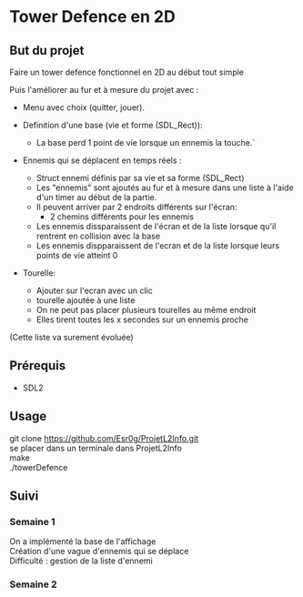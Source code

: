 # Tower Defence en 2D

## But du projet 
Faire un tower defence fonctionnel en 2D au début tout simple  
  
Puis l'améliorer au fur et à mesure du projet avec :  
- Menu avec choix (quitter, jouer).  
  
- Definition d'une base (vie et forme (SDL_Rect)):   
	- La base perd 1 point de vie lorsque un ennemis la touche.`  
  
- Ennemis qui se déplacent en temps réels :  
	- Struct ennemi définis par sa vie et sa forme (SDL_Rect)  
	- Les "ennemis" sont ajoutés au fur et à mesure dans une liste à l'aide d'un timer au début de la partie.  
	- Il peuvent arriver par 2 endroits différents sur l'écran:  
		- 2 chemins différents pour les ennemis  
	- Les ennemis dissparaissent de l'écran et de la liste lorsque qu'il rentrent en collision avec la base  
	- Les ennemis dispparaissent de l'ecran et de la liste lorsque leurs points de vie atteint 0  
  
- Tourelle:  
	- Ajouter sur l'ecran avec un clic  
	- tourelle ajoutée à une liste  
	- On ne peut pas placer plusieurs tourelles au même endroit  
	- Elles tirent toutes les x secondes sur un ennemis proche  
  		
(Cette liste va surement évoluée)  

## Prérequis 
- SDL2  

## Usage

git clone https://github.com/Esr0g/ProjetL2Info.git  
se placer dans un terminale dans ProjetL2Info  
make   
./towerDefence  

## Suivi


### Semaine 1

On a implémenté la base de l'affichage  
Création d'une vague d'ennemis qui se déplace  
Difficulté  : gestion de la liste d'ennemi    

### Semaine 2
	
	
	
